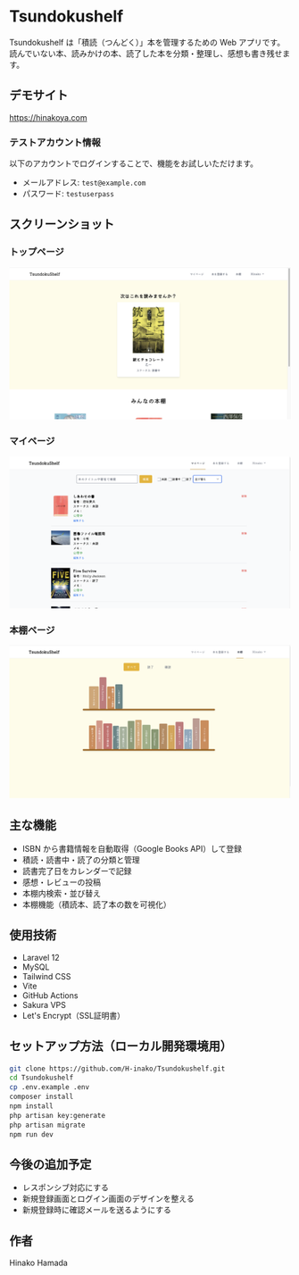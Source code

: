 # Tsundokushelf

Tsundokushelf は「積読（つんどく）」本を管理するための Web アプリです。  
読んでいない本、読みかけの本、読了した本を分類・整理し、感想も書き残せます。

## デモサイト
https://hinakoya.com

### テストアカウント情報

以下のアカウントでログインすることで、機能をお試しいただけます。

- メールアドレス: `test@example.com`
- パスワード: `testuserpass`

## スクリーンショット
### トップページ
![トップページ](public/images/toppage.png)

### マイページ
![マイページ](public/images/dashboard.png)

### 本棚ページ
![本棚](public/images/book-shelf.png)

## 主な機能
- ISBN から書籍情報を自動取得（Google Books API）して登録
- 積読・読書中・読了の分類と管理
- 読書完了日をカレンダーで記録
- 感想・レビューの投稿
- 本棚内検索・並び替え
- 本棚機能（積読本、読了本の数を可視化）


## 使用技術
- Laravel 12
- MySQL
- Tailwind CSS
- Vite
- GitHub Actions
- Sakura VPS
- Let's Encrypt（SSL証明書）

## セットアップ方法（ローカル開発環境用）

```bash
git clone https://github.com/H-inako/Tsundokushelf.git
cd Tsundokushelf
cp .env.example .env
composer install
npm install
php artisan key:generate
php artisan migrate
npm run dev
```
## 今後の追加予定
- レスポンシブ対応にする
- 新規登録画面とログイン画面のデザインを整える
- 新規登録時に確認メールを送るようにする

## 作者
Hinako Hamada
